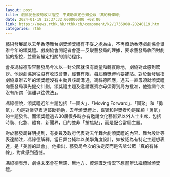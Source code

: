 ```yaml
---
layout: post
title: 戲協促藝發局收回指控　不資助決定告知公眾「真的有條線」　
date: 2024-01-19 12:37:32.000000000 +08:00
link: https://news.rthk.hk/rthk/ch/component/k2/1736908-20240119.htm
categories: rthk
---
```


藝術發展局以去年香港舞台劇獎頒獎禮有不妥之處為由，不再資助香港戲劇協會舉辦今年的頒獎禮。戲劇協會開記者會逐一反駁藝發局的理據，要求藝發局收回對劇協的指控，並重新釐定相關的資助程序。

會長馮祿德形容藝發局今次以一封公函就沒有商量和轉寰餘地，劇協對此感到驚訝。他說劇協過往沒有收取會費，經費有限，每屆頒獎禮均要補貼。對於藝發局指劇協舉辦去年的頒獎禮沒有主動與該局溝通，馮祿德回應，過去一直毋須就頒獎禮向藝發局事先提交計劃，頒獎禮主題及邀請嘉賓亦毋須得到局方批准，他強調今次沒有所謂「偏離以往做法」。

馮祿德說，頒獎禮近年主題包括「一團火」、「Moving Forward」、「團聚」和「勇氣」，均是對業界表達鼓勵勸勉，去年頒獎禮上，嘉賓和得獎者均是圍繞「勇氣」的主題發言。而頒獎禮過去30屆很多時亦有邀請文化藝術界以外人士出席，包括時裝、化妝、體育、新聞界，目的並非「搶焦點」，而是配合當屆主題。

對於藝發局聲明提到，有委員及政府代表對去年舞台劇頒獎禮的內容、舞台設計等表達關注，馮祿德解釋，當日舞台純粹以美學角度設計，如被認為有特定主題想表達，是「美麗的誤會」。他指出，藝發局今次的決定反而是告訴公眾「真的有條線」，對此感到遺憾。

馮祿德表示，劇協未來會在無錢、無地方、資源匱乏情況下想盡辦法繼續辦頒獎禮。
